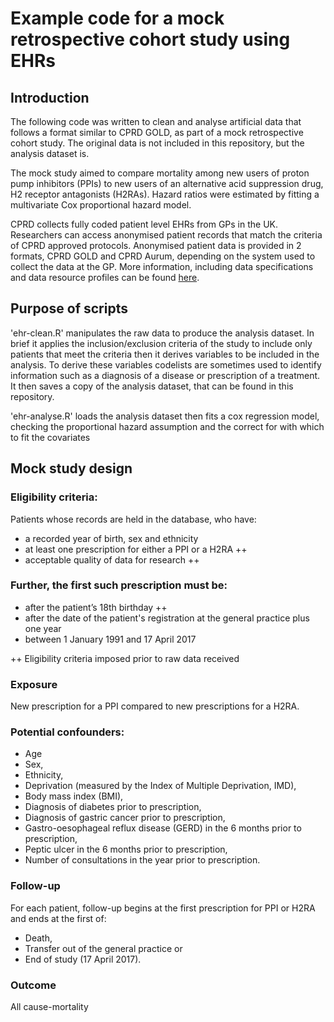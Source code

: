 # Example code for a mock retrospective cohort study using EHRs

## Introduction
The following code was written to clean and analyse artificial data that follows a format similar to CPRD GOLD, as part of a mock retrospective cohort study.  The original data is not included in this repository, but the analysis dataset is.  

The mock study aimed to compare mortality among new users of proton pump inhibitors (PPIs) to new users of an alternative acid suppression drug, H2 receptor antagonists (H2RAs).  Hazard ratios were estimated by fitting a multivariate Cox proportional hazard model.

CPRD collects fully coded patient level EHRs from GPs in the UK. Researchers can access anonymised patient records that match the criteria of CPRD approved protocols.  Anonymised patient data is provided in 2 formats, CPRD GOLD and CPRD Aurum, depending on the system used to collect the data at the GP.  More information, including data specifications and data resource profiles can be found [here](https://cprd.com/primary-care-data-public-health-research).

## Purpose of scripts

'ehr-clean.R' manipulates the raw data to produce the analysis dataset.  In brief it applies the inclusion/exclusion criteria of the study to include only patients that meet the criteria then it derives variables to be included in the analysis.  To derive these variables codelists are sometimes used to identify information such as a diagnosis of a disease or prescription of a treatment.  It then saves a copy of the analysis dataset, that can be found in this repository.

'ehr-analyse.R' loads the analysis dataset then fits a cox regression model, checking the proportional hazard assumption and the correct for with which to fit the covariates

## Mock study design

### Eligibility criteria:
Patients whose records are held in the database, who have:
*	a recorded year of birth, sex and ethnicity
*	at least one prescription for either a PPI or a H2RA ++
*	acceptable quality of data for research ++

### Further, the first such prescription must be:
*	after the patient’s 18th birthday ++
*	after the date of the patient's registration at the general practice plus one year
*	between 1 January 1991 and 17 April 2017

++ Eligibility criteria imposed prior to raw data received

### Exposure

New prescription for a PPI compared to new prescriptions for a H2RA.

### Potential confounders:
* Age
* Sex, 
* Ethnicity, 
* Deprivation (measured by the Index of Multiple Deprivation, IMD), 
* Body mass index (BMI), 
* Diagnosis of diabetes prior to prescription, 
* Diagnosis of gastric cancer prior to prescription, 
* Gastro-oesophageal reflux disease (GERD) in the 6 months prior to prescription, 
* Peptic ulcer in the 6 months prior to prescription, 
* Number of consultations in the year prior to prescription. 

### Follow-up 

For each patient, follow-up begins at the first prescription for PPI or H2RA and ends at the first of: 
* Death, 
* Transfer out of the general practice or 
* End of study (17 April 2017).

### Outcome 

All cause-mortality

